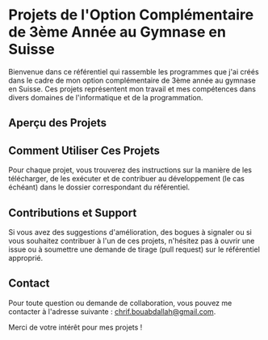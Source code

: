 # Projets de l'Option Complémentaire de 3ème Année au Gymnase en Suisse

Bienvenue dans ce référentiel qui rassemble les programmes que j'ai créés dans le cadre de mon option complémentaire de 3ème année au gymnase en Suisse. Ces projets représentent mon travail et mes compétences dans divers domaines de l'informatique et de la programmation.

## Aperçu des Projets

## Comment Utiliser Ces Projets

Pour chaque projet, vous trouverez des instructions sur la manière de les télécharger, de les exécuter et de contribuer au développement (le cas échéant) dans le dossier correspondant du référentiel.

## Contributions et Support

Si vous avez des suggestions d'amélioration, des bogues à signaler ou si vous souhaitez contribuer à l'un de ces projets, n'hésitez pas à ouvrir une issue ou à soumettre une demande de tirage (pull request) sur le référentiel approprié.

## Contact

Pour toute question ou demande de collaboration, vous pouvez me contacter à l'adresse suivante : [chrif.bouabdallah@gmail.com](mailto:chrif.bouabdallah@gmail.com).

Merci de votre intérêt pour mes projets !
